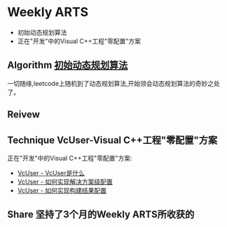 # Weekly ARTS

- 初始动态规划算法
- 正在"开发"中的Visual C++工程"零配置"方案

## Algorithm [初始动态规划算法](DP01.md)

一切随缘,leetcode上随机到了动态规划算法,开始领会动态规划算法的奇妙之处了。

## Reivew

## Technique VcUser-Visual C++工程"零配置"方案

正在"开发"中的Visual C++工程"零配置"方案:

- [VcUser - VcUser是什么](https://github.com/liff-engineer/WeeklyARTS/tree/master/2018_9_1/VcUserP0.md)
- [VcUser - 如何实现解决方案级配置](https://github.com/liff-engineer/WeeklyARTS/tree/master/2018_9_1/VcUserP1.md)
- [VcUser - 如何实现构建结果配置](VcUserP2.md)

## Share 坚持了3个月的Weekly ARTS所收获的

